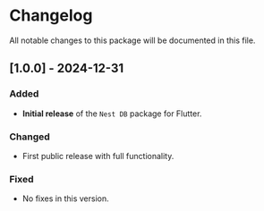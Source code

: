 # Changelog

All notable changes to this package will be documented in this file.

## [1.0.0] - 2024-12-31
### Added
- **Initial release** of the `Nest DB` package for Flutter.
  
### Changed
- First public release with full functionality.

### Fixed
- No fixes in this version.